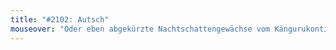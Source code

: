 ```yaml
---
title: "#2102: Autsch"
mouseover: "Oder eben abgekürzte Nachtschattengewächse vom Kängurukontinent. "
---
```

